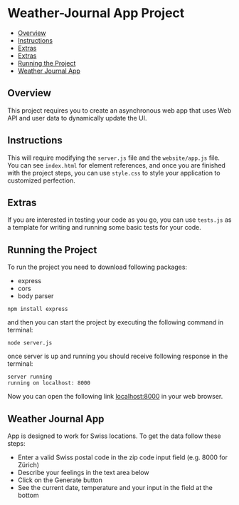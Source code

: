 # Weather-Journal App Project

- [Overview](Overview)
- [Instructions](Instructions)
- [Extras](Extras)
- [Extras](Extras)
- [Running the Project](Running_the_Project)
- [Weather Journal App](Weather_Journal_App)

## Overview
This project requires you to create an asynchronous web app that uses Web API and user data to dynamically update the UI. 

## Instructions
This will require modifying the `server.js` file and the `website/app.js` file. You can see `index.html` for element references, and once you are finished with the project steps, you can use `style.css` to style your application to customized perfection.

## Extras
If you are interested in testing your code as you go, you can use `tests.js` as a template for writing and running some basic tests for your code.

## Running the Project
To run the project you need to download following packages:
- express
- cors
- body parser
```
npm install express
```
and then you can start the project by executing the following command in terminal:
```
node server.js
```
once server is up and running you should receive following response in the terminal:
```
server running
running on localhost: 8000
```
Now you can open the following link [localhost:8000](localhost:8000) in your web browser.

## Weather Journal App
App is designed to work for Swiss locations. To get the data follow these steps:
- Enter a valid Swiss postal code in the zip code input field (e.g. 8000 for Zürich)
- Describe your feelings in the text area below
- Click on the Generate button
- See the current date, temperature and your input in the field at the bottom